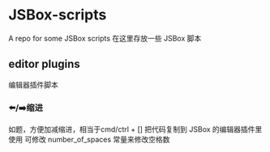 # JSBox-scripts
A repo for some JSBox scripts
在这里存放一些 JSBox 脚本

## editor plugins
编辑器插件脚本
### ⬅️/➡️缩进
如题，方便加减缩进，相当于cmd/ctrl + []
把代码复制到 JSBox 的编辑器插件里使用
可修改 number_of_spaces 常量来修改空格数

